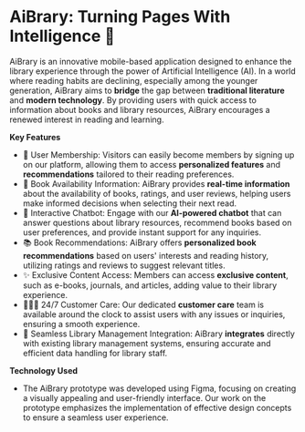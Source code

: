 <h1>AiBrary: Turning Pages With Intelligence 🧠</h1>

AiBrary is an innovative mobile-based application designed to enhance the library experience through the power of Artificial Intelligence (AI). In a world where reading habits are declining, especially among the younger generation, AiBrary aims to <b>bridge</b> the gap between <b>traditional literature</b> and <b>modern technology</b>. By providing users with quick access to information about books and library resources, AiBrary encourages a renewed interest in reading and learning.

<b>Key Features</b>
- 👤 User Membership: Visitors can easily become members by signing up on our platform, allowing them to access <b>personalized features</b> and <b>recommendations</b> tailored to their reading preferences.
- 📕 Book Availability Information: AiBrary provides <b>real-time information</b> about the availability of books, ratings, and user reviews, helping users make informed decisions when selecting their next read.
- 🤖 Interactive Chatbot: Engage with our <b>AI-powered chatbot</b> that can answer questions about library resources, recommend books based on user preferences, and provide instant support for any inquiries.
- 📚 Book Recommendations: AiBrary offers <b>personalized book recommendations</b> based on users' interests and reading history, utilizing ratings and reviews to suggest relevant titles.
- ✨ Exclusive Content Access: Members can access <b>exclusive content</b>, such as e-books, journals, and articles, adding value to their library experience.
- 👩🏻‍💻 24/7 Customer Care: Our dedicated <b>customer care</b> team is available around the clock to assist users with any issues or inquiries, ensuring a smooth experience.
- 🏫 Seamless Library Management Integration: AiBrary <b>integrates</b> directly with existing library management systems, ensuring accurate and efficient data handling for library staff.

<b>Technology Used</b>
- The AiBrary prototype was developed using Figma, focusing on creating a visually appealing and user-friendly interface. Our work on the prototype emphasizes the implementation of effective design concepts to ensure a seamless user experience.
